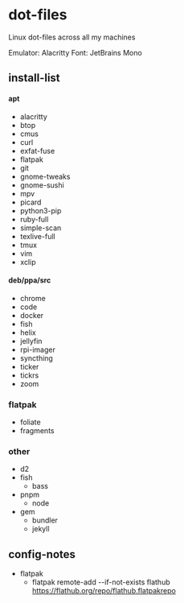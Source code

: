 # dot-files
Linux dot-files across all my machines

Emulator: Alacritty
Font: JetBrains Mono

## install-list
#### apt
- alacritty
- btop
- cmus
- curl
- exfat-fuse
- flatpak
- git
- gnome-tweaks
- gnome-sushi
- mpv
- picard
- python3-pip
- ruby-full
- simple-scan
- texlive-full
- tmux
- vim
- xclip

#### deb/ppa/src
- chrome
- code
- docker
- fish
- helix
- jellyfin
- rpi-imager
- syncthing
- ticker
- tickrs
- zoom

### flatpak
- foliate
- fragments

### other
- d2
- fish
    - bass
- pnpm
    - node
- gem
    - bundler
    - jekyll

## config-notes
- flatpak
    - flatpak remote-add --if-not-exists flathub https://flathub.org/repo/flathub.flatpakrepo
